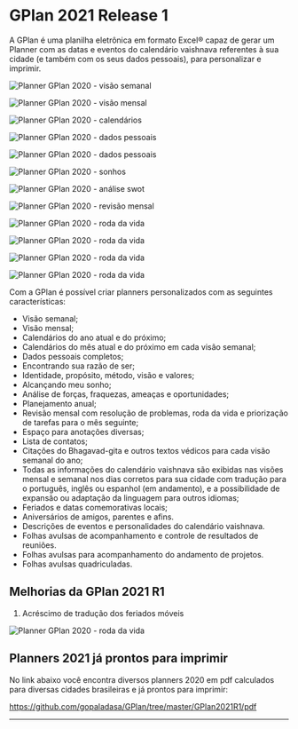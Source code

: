 # GPlan 2021 Release 1

A GPlan é uma planilha eletrônica em formato Excel® capaz de gerar um Planner com as datas e eventos do calendário vaishnava referentes à sua cidade (e também com os seus dados pessoais), para personalizar e imprimir.

![Planner GPlan 2020 - visão semanal](https://raw.githubusercontent.com/gopaladasa/GPlan/master/GPlan2020R2C/pic/010-gplan-week.jpeg)

![Planner GPlan 2020 - visão mensal](https://raw.githubusercontent.com/gopaladasa/GPlan/master/GPlan2020R2C/pic/020-gplan-monthly.jpeg)

![Planner GPlan 2020 - calendários](https://raw.githubusercontent.com/gopaladasa/GPlan/master/GPlan2020R2C/pic/030-gplan-calendars.jpeg)

![Planner GPlan 2020 - dados pessoais](https://raw.githubusercontent.com/gopaladasa/GPlan/master/GPlan2020R2C/pic/040-gplan-personal_data.jpeg)

![Planner GPlan 2020 - dados pessoais](https://raw.githubusercontent.com/gopaladasa/GPlan/master/GPlan2020R2C/pic/050-gplan-life-purpose.jpeg)

![Planner GPlan 2020 - sonhos](https://raw.githubusercontent.com/gopaladasa/GPlan/master/GPlan2020R2C/pic/060-gplan-dreams.jpeg)

![Planner GPlan 2020 - análise swot](https://raw.githubusercontent.com/gopaladasa/GPlan/master/GPlan2020R2C/pic/070-gplan-swot.jpeg)

![Planner GPlan 2020 - revisão mensal](https://raw.githubusercontent.com/gopaladasa/GPlan/master/GPlan2020R2C/pic/080-gplan-monthly_review.jpeg)

![Planner GPlan 2020 - roda da vida](https://raw.githubusercontent.com/gopaladasa/GPlan/master/GPlan2020R2C/pic/090-gplan-wheel_of_life.jpeg)

![Planner GPlan 2020 - roda da vida](https://raw.githubusercontent.com/gopaladasa/GPlan/master/GPlan2020R2C/pic/gplan-monthly.png)

![Planner GPlan 2020 - roda da vida](https://raw.githubusercontent.com/gopaladasa/GPlan/master/GPlan2020R2C/pic/gplan2020.png)

![Planner GPlan 2020 - roda da vida](https://raw.githubusercontent.com/gopaladasa/GPlan/master/GPlan2020R2C/pic/gplan20.2.png)

Com a GPlan é possível criar planners personalizados com as seguintes características:

* Visão semanal;
* Visão mensal;
* Calendários do ano atual e do próximo;
* Calendários do mês atual e do próximo em cada visão semanal;
* Dados pessoais completos;
* Encontrando sua razão de ser;
* Identidade, propósito, método, visão e valores;
* Alcançando meu sonho;
* Análise de forças, fraquezas, ameaças e oportunidades;
* Planejamento anual;
* Revisão mensal com resolução de problemas, roda da vida e priorização de tarefas para o mês seguinte;
* Espaço para anotações diversas;
* Lista de contatos;
* Citações do Bhagavad-gita e outros textos védicos para cada visão semanal do ano;
* Todas as informações do calendário vaishnava são exibidas nas visões mensal e semanal nos dias corretos para sua cidade com tradução para o português, inglês ou espanhol (em andamento), e a possibilidade de expansão ou adaptação da linguagem para outros idiomas;
* Feriados e datas comemorativas locais;
* Aniversários de amigos, parentes e afins.
* Descrições de eventos e personalidades do calendário vaishnava.
* Folhas avulsas de acompanhamento e controle de resultados de reuniões.
* Folhas avulsas para acompanhamento do andamento de projetos.
* Folhas avulsas quadriculadas. 

## Melhorias da GPlan 2021 R1

1. Acréscimo de tradução dos feriados móveis

![Planner GPlan 2020 - roda da vida](https://raw.githubusercontent.com/gopaladasa/GPlan/master/GPlan2020R2C/pic/gplan-add.png)


## Planners 2021 já prontos para imprimir

No link abaixo você encontra diversos planners 2020 em pdf calculados para diversas cidades brasileiras e já prontos para imprimir:

https://github.com/gopaladasa/GPlan/tree/master/GPlan2021R1/pdf

---
